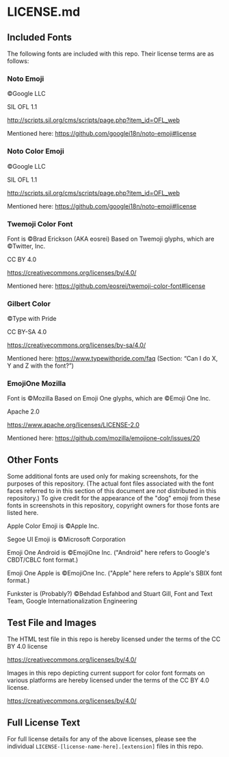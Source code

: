 # LICENSE.md

## Included Fonts

The following fonts are included with this repo. Their license terms are as follows:

### Noto Emoji

©Google LLC

SIL OFL 1.1

http://scripts.sil.org/cms/scripts/page.php?item_id=OFL_web

Mentioned here: https://github.com/googlei18n/noto-emoji#license


### Noto Color Emoji

©Google LLC

SIL OFL 1.1

http://scripts.sil.org/cms/scripts/page.php?item_id=OFL_web

Mentioned here: https://github.com/googlei18n/noto-emoji#license


### Twemoji Color Font

Font is ©Brad Erickson (AKA eosrei)
Based on Twemoji glyphs, which are ©Twitter, Inc.

CC BY 4.0

https://creativecommons.org/licenses/by/4.0/

Mentioned here: https://github.com/eosrei/twemoji-color-font#license


### Gilbert Color

©Type with Pride

CC BY-SA 4.0

https://creativecommons.org/licenses/by-sa/4.0/

Mentioned here: https://www.typewithpride.com/faq (Section: “Can I do X, Y and Z with the font?”)


### EmojiOne Mozilla

Font is ©Mozilla
Based on Emoji One glyphs, which are ©Emoji One Inc.

Apache 2.0

https://www.apache.org/licenses/LICENSE-2.0

Mentioned here: https://github.com/mozilla/emojione-colr/issues/20

## Other Fonts

Some additional fonts are used only for making screenshots, for the purposes of this repository. (The actual font files associated with the font faces referred to in this section of this document are *not* distributed in this repository.) To give credit for the appearance of the "dog" emoji from these fonts in screenshots in this repository, copyright owners for those fonts are listed here.


Apple Color Emoji is ©Apple Inc.


Segoe UI Emoji is ©Microsoft Corporation


Emoji One Android is ©EmojiOne Inc. ("Android" here refers to Google's CBDT/CBLC font format.)


Emoji One Apple is ©EmojiOne Inc. ("Apple" here refers to Apple's SBIX font format.)


Funkster is (Probably?) ©Behdad Esfahbod and Stuart Gill, Font and Text Team, Google Internationalization Engineering


## Test File and Images

The HTML test file in this repo is hereby licensed under the terms of the CC BY 4.0 license

https://creativecommons.org/licenses/by/4.0/


Images in this repo depicting current support for color font formats on various platforms are hereby licensed under the terms of the CC BY 4.0 license.

https://creativecommons.org/licenses/by/4.0/


## Full License Text

For full license details for any of the above licenses, please see the individual `LICENSE-[license-name-here].[extension]` files in this repo.
